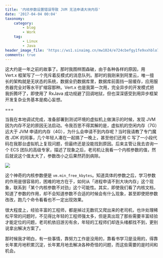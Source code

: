 ```yaml
---
title: '内核参数设置错误导致 JVM 无法申请大块内存'
date: '2017-04-04 00:04'
taxonomy:
    category:
        - blog
        - Work
    tag:
        - Linux
        - Java
header_image_file: 'https://ws1.sinaimg.cn/mw1024/e724cbefgy1fe9xxhblo7j20bi08277o.jpg'
comments: true
---
```


这大约是一年之前的故事了。那时我图样图森破，由于各种各样的原因，用 Vert.x 框架写了一个充斥着反模式的消息队列。那时的我刚来到阿里云，唯一擅长的架构就是无状态的系统，数据全扔数据库里，数据库前面挡一层缓存，应用服务器完全对等水平扩缩容那种。Vert.x 也是我第一次用，完全异步的开发模式把我折腾坏了，即使用了 RxJava 成功规避了回调地狱，但也深深感受到用异步框架开发复杂业务基本是痴心妄想。

===

当我在本地调试完成，准备部署到测试环境的虚拟机上做演示的时候，发现 JVM 因为内存不足的原因无法启动。令我百思不得其解的是，虚拟机的空闲内存（7G）远大于 JVM 申请的内存（4G），为什么会申请不到内存呢？当时我请教了专门魔改 JDK 的同事，几个年轻人凑在一起搞了一晚上，甚至他们还用 C 写了一小段代码在我那台虚拟机上复现问题，但最终还是没能找到原因。后来主管让我去咨询一个 ECS 团队的高级专家，描述了现象之后，老司机让我看一个内核参数的值，然后就说这个值太大了，参数改小之后果然药到病除。

![](https://ws1.sinaimg.cn/large/e724cbefgy1fe9x381qbpj20gj0cajt3.jpg)

这个神奇的内核参数便是 `vm.min_free_kbytes`。知道具体的参数之后，学习参数的作用是很容易的，困难的地方在于，如何从「进程申请不到大块内存」这个现象，联系到「某个内核参数不对劲」这个可能性。其实，即使我们看了内核文档，知道了参数的作用，却不会知道参数不合适的时候会有什么现象，甚至即使把参数改改，跑几个命令看看也不一定出现效果。

很大程度上，经验丰富的工程师，都是掉过无数坑又爬出来的老司机，也许处理稀松平常的问题时，不见得比年轻的工程师强太多，但是真出现了那些需要丰富经验才能定位的问题，老司机依旧游刃有余，年轻的工程师们却连头绪都找不到，更别说拿出解决方案了。

那时候我才明白，有一些事情，靠努力工作是没用的，靠看书学习是没用的，得靠长年累月地积累沉淀，长年累月地去解决各种奇怪的问题，而这些需要的是时间和机会。


